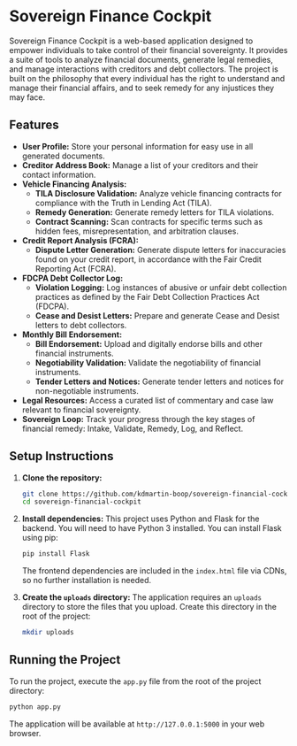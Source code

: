 # Sovereign Finance Cockpit

Sovereign Finance Cockpit is a web-based application designed to empower individuals to take control of their financial sovereignty. It provides a suite of tools to analyze financial documents, generate legal remedies, and manage interactions with creditors and debt collectors. The project is built on the philosophy that every individual has the right to understand and manage their financial affairs, and to seek remedy for any injustices they may face.

## Features

- **User Profile:** Store your personal information for easy use in all generated documents.
- **Creditor Address Book:** Manage a list of your creditors and their contact information.
- **Vehicle Financing Analysis:**
  - **TILA Disclosure Validation:** Analyze vehicle financing contracts for compliance with the Truth in Lending Act (TILA).
  - **Remedy Generation:** Generate remedy letters for TILA violations.
  - **Contract Scanning:** Scan contracts for specific terms such as hidden fees, misrepresentation, and arbitration clauses.
- **Credit Report Analysis (FCRA):**
  - **Dispute Letter Generation:** Generate dispute letters for inaccuracies found on your credit report, in accordance with the Fair Credit Reporting Act (FCRA).
- **FDCPA Debt Collector Log:**
  - **Violation Logging:** Log instances of abusive or unfair debt collection practices as defined by the Fair Debt Collection Practices Act (FDCPA).
  - **Cease and Desist Letters:** Prepare and generate Cease and Desist letters to debt collectors.
- **Monthly Bill Endorsement:**
  - **Bill Endorsement:** Upload and digitally endorse bills and other financial instruments.
  - **Negotiability Validation:** Validate the negotiability of financial instruments.
  - **Tender Letters and Notices:** Generate tender letters and notices for non-negotiable instruments.
- **Legal Resources:** Access a curated list of commentary and case law relevant to financial sovereignty.
- **Sovereign Loop:** Track your progress through the key stages of financial remedy: Intake, Validate, Remedy, Log, and Reflect.

## Setup Instructions

1. **Clone the repository:**
   ```bash
   git clone https://github.com/kdmartin-boop/sovereign-financial-cockpit.git
   cd sovereign-financial-cockpit
   ```

2. **Install dependencies:**
   This project uses Python and Flask for the backend. You will need to have Python 3 installed. You can install Flask using pip:
   ```bash
   pip install Flask
   ```
   The frontend dependencies are included in the `index.html` file via CDNs, so no further installation is needed.

3. **Create the `uploads` directory:**
   The application requires an `uploads` directory to store the files that you upload. Create this directory in the root of the project:
   ```bash
   mkdir uploads
   ```

## Running the Project

To run the project, execute the `app.py` file from the root of the project directory:

```bash
python app.py
```

The application will be available at `http://127.0.0.1:5000` in your web browser.
